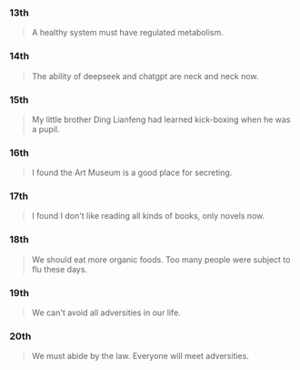 ### 13th
> A healthy system must have regulated metabolism.

### 14th
> The ability of deepseek and chatgpt are neck and neck now.

### 15th
> My little brother Ding Lianfeng had learned kick-boxing when he was a pupil.

### 16th
> I found the Art Museum is a good place for secreting.

### 17th
> I found I don't like reading all kinds of books, only novels now.

### 18th
> We should eat more organic foods.
> Too many people were subject to flu these days.

### 19th
> We can't avoid all adversities in our life.

### 20th
> We must abide by the law.
> Everyone will meet adversities.
